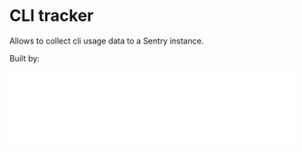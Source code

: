 # CLI tracker

Allows to collect cli usage data to a Sentry instance.

Built by:

<picture>
  <source media="(prefers-color-scheme: dark)" srcset="./assets/Unikube-Logo-H-White.png">
  <img alt="Unikube Logo" src="./assets/Unikube-Logo-H-White.png">
</picture>

